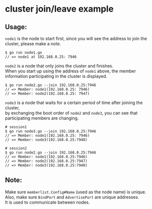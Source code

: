 # cluster join/leave example

## Usage:

`node1` is the node to start first, since you will see the address to join the cluster, please make a note.

```
$ go run node1.go
// => node1 at 192.168.0.25: 7946
```

`node2` is a node that only joins the cluster and finishes.  
When you start up using the address of `node1` above, the member information participating in the cluster is displayed.

```
$ go run node2.go --join 192.168.0.25:7946
// => Member: node1(192.168.0.25: 7946)
// => Member: node2(192.168.0.25: 7947)
```

`node3` is a node that waits for a certain period of time after joining the cluster,  
by exchanging the boot order of `node2` and `node3`, you can see that participating members are changing.

```
# session1
$ go run node3.go --join 192.168.0.25:7946
// => Member: node1(192.168.0.25: 7946)
// => Member: node3(192.168.0.25:7948)

# session2
$ go run node2.go --join 192.168.0.25:7946
// => Member: node1(192.168.0.25:7946)
// => Member: node2(192.168.0.25:7947)
// => Member: node3(192.168.0.25:7948)
```

## Note:

Make sure `memberlist.Config#Name` (used as the node name) is unique.  
Also, make sure `BindPort` and `AdvertisePort` are unique addresses.  
It is used to communicate between nodes.
